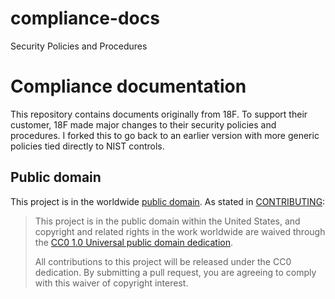 # compliance-docs
Security Policies and Procedures  

# Compliance documentation

This repository contains documents originally from 18F.  To support their customer, 18F made major changes to their security policies and procedures.  I forked this to go back to an earlier version with more generic policies tied directly to NIST controls.

## Public domain

This project is in the worldwide [public domain](LICENSE.md). As stated in [CONTRIBUTING](CONTRIBUTING.md):

> This project is in the public domain within the United States, and copyright and related rights in the work worldwide are waived through the [CC0 1.0 Universal public domain dedication](https://creativecommons.org/publicdomain/zero/1.0/).
>
> All contributions to this project will be released under the CC0 dedication. By submitting a pull request, you are agreeing to comply with this waiver of copyright interest.
